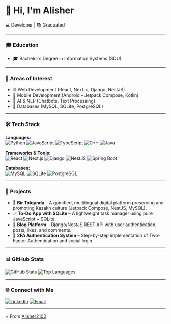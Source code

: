 # 👋 Hi, I'm Alisher  

💻 Developer | 📚 Graduated  

---

### 🎓 Education
- 🎓 Bachelor’s Degree in Information Systems (SDU)

---

### 🔬 Areas of Interest
- 🌐 Web Development (React, Next.js, Django, NestJS)
- 📱 Mobile Development (Android – Jetpack Compose, Kotlin)
- 🤖 AI & NLP (Chatbots, Text Processing)
- 💾 Databases (MySQL, SQLite, PostgreSQL)

---

### 🛠 Tech Stack
**Languages:**  
![Python](https://img.shields.io/badge/-Python-3776AB?style=flat&logo=python&logoColor=white)
![JavaScript](https://img.shields.io/badge/-JavaScript-F7DF1E?style=flat&logo=javascript&logoColor=black)
![TypeScript](https://img.shields.io/badge/-TypeScript-3178C6?style=flat&logo=typescript&logoColor=white)
![C++](https://img.shields.io/badge/-C++-00599C?style=flat&logo=cplusplus&logoColor=white)
![Java](https://img.shields.io/badge/-Java-007396?style=flat&logo=java&logoColor=white)

**Frameworks & Tools:**  
![React](https://img.shields.io/badge/-React-61DAFB?style=flat&logo=react&logoColor=black)
![Next.js](https://img.shields.io/badge/-Next.js-000000?style=flat&logo=nextdotjs&logoColor=white)
![Django](https://img.shields.io/badge/-Django-092E20?style=flat&logo=django&logoColor=white)
![NestJS](https://img.shields.io/badge/-NestJS-E0234E?style=flat&logo=nestjs&logoColor=white)
![Spring Boot](https://img.shields.io/badge/-Spring%20Boot-6DB33F?style=flat&logo=springboot&logoColor=white)

**Databases:**  
![MySQL](https://img.shields.io/badge/-MySQL-4479A1?style=flat&logo=mysql&logoColor=white)
![SQLite](https://img.shields.io/badge/-SQLite-003B57?style=flat&logo=sqlite&logoColor=white)
![PostgreSQL](https://img.shields.io/badge/-PostgreSQL-336791?style=flat&logo=postgresql&logoColor=white)

---

### 🚀 Projects
- 📖 **Bir Tolqynda** – A gamified, multilingual digital platform preserving and promoting Kazakh culture (Jetpack Compose, NestJS, MySQL).  
- ✅ **To-Do App with SQLite** – A lightweight task manager using pure JavaScript + SQLite.  
- 📝 **Blog Platform** – Django/NestJS REST API with user authentication, posts, likes, and comments.  
- 🔐 **2FA Authentication System** – Step-by-step implementation of Two-Factor Authentication and social login.  

---

### 📊 GitHub Stats
![GitHub Stats](https://github-readme-stats.vercel.app/api?username=Alisher2102&show_icons=true&theme=tokyonight)
![Top Languages](https://github-readme-stats.vercel.app/api/top-langs/?username=Alisher2102&layout=compact&theme=tokyonight)

---

### 🌐 Connect with Me
[![LinkedIn](https://img.shields.io/badge/-LinkedIn-blue?style=flat&logo=linkedin)]([https://linkedin.com/in/YOUR-LINKEDIN](https://www.linkedin.com/in/alisher-karim-8902a333b?utm_source=share&utm_campaign=share_via&utm_content=profile&utm_medium=ios_app))
[![Email](https://img.shields.io/badge/-Email-D14836?style=flat&logo=gmail&logoColor=white)](mailto:recker2014brr@gmail.com)

---
⭐️ From [Alisher2102](https://github.com/Alisher2102)
